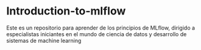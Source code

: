 # Introduction-to-mlflow
Este es un repositorio para aprender de los principios de MLflow, dirigido a especialistas iniciantes en el mundo de ciencia de datos y desarrollo de sistemas de machine learning
